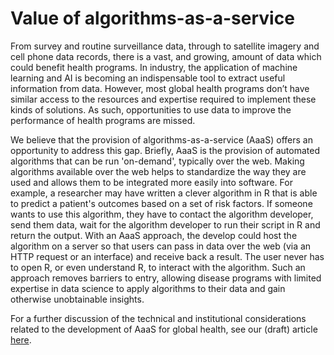 # Value of algorithms-as-a-service

From survey and routine surveillance data, through to satellite imagery and cell phone data records, there is a vast, and growing, amount of data which could benefit health programs. In industry, the application of machine learning and AI is becoming an indispensable tool to extract useful information from data. However, most global health programs don’t have similar access to the resources and expertise required to implement these kinds of solutions. As such, opportunities to use data to improve the performance of health programs are missed.

We believe that the provision of algorithms-as-a-service \(AaaS\) offers an opportunity to address this gap. Briefly, AaaS is the provision of automated algorithms that can be run 'on-demand', typically over the web. Making algorithms available over the web helps to standardize the way they are used and allows them to be integrated more easily into software. For example, a researcher may have written a clever algorithm in R that is able to predict a patient's outcomes based on a set of risk factors. If someone wants to use this algorithm, they have to contact the algorithm developer, send them data, wait for the algorithm developer to run their script in R and return the output. With an AaaS approach, the develop could host the algorithm on a server so that users can pass in data over the web \(via an HTTP request or an interface\) and receive back a result. The user never has to open R, or even understand R, to interact with the algorithm. Such an approach removes barriers to entry, allowing disease programs with limited expertise in data science to apply algorithms to their data and gain otherwise unobtainable insights.

For a further discussion of the technical and institutional considerations related to the development of AaaS for global health, see our \(draft\) article [here](https://www.dropbox.com/s/3tv197hjvzpo8t4/AaaS%20for%20global%20health_v7.docx?dl=1).


